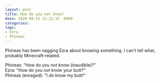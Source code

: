 ```yaml
---
layout: post
title: How do you not know?
date: 2020-09-15 12:21:15 -0400
categories:
tags:
- Ezra
- Phineas
---
```


Phineas has been nagging Ezra about knowing something. I can't tell what, probably Minecraft-related.

Phineas: "How do you _not know_ (inaudible)?"<br/>
Ezra: "How do you not know your butt?"<br/>
Phineas (enraged): "I _do_ know my butt!"

